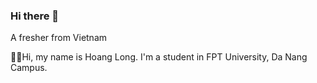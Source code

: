 ### Hi there 👋
A fresher from Vietnam

👨‍🎓Hi, my name is Hoang Long. I'm a student in FPT University, Da Nang Campus.

<!--
**hoanglong2311/hoanglong2311** is a ✨ _special_ ✨ repository because its `README.md` (this file) appears on your GitHub profile.

Hi, my name is Hoang Long. I'm a student in FPT University, Da Nang Campus.
- 👯 I’m looking to collaborate on ...
- 🤔 I’m looking for help with ...
- 💬 Ask me about ...
- 📫 How to reach me: ...
- 😄 Pronouns: ...
- ⚡ Fun fact: ...
-->
